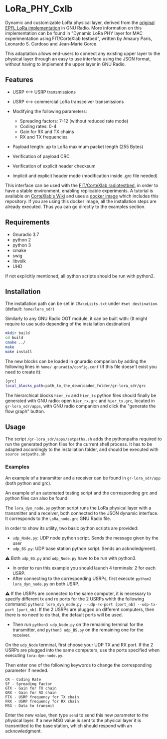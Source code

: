 # LoRa_PHY_Cxlb

Dynamic and customizable LoRa physical layer, derived  from  the  [original  EPFL  LoRa  implementation](https://www.epfl.ch/labs/tcl/resources-and-sw/lora-phy/) in GNU Radio. More information on this implementation can be found in "Dynamic LoRa PHY layer for MAC experimentation using FIT/CorteXlab testbed", written by Amaury Paris, Leonardo S. Cardoso and Jean-Marie Gorce.

This adaptation allows end-users to connect any existing upper layer to the physical layer through an easy to use interface using the JSON format, without having to implement the upper layer in GNU Radio.

## Features

- USRP ⟷ USRP transmissions
- USRP ⟷ commercial LoRa transceiver transmissions

- Modifying the following parameters:
  - Spreading factors: 7-12 (without reduced rate mode)
  - Coding rates: 0-4
  - Gain for RX and TX chains 
  - RX and TX frequencies

- Payload length: up to LoRa maximum packet length (255 Bytes)

- Verification of payload CRC
- Verification of explicit header checksum
- Implicit and explicit header mode (modification inside .grc file needed)

This interface can be used with the [FIT/CorteXlab radiotestbed](http://www.cortexlab.fr/), in order to have a stable environment, enabling replicable experiments. A tutorial is available on [CorteXlab's Wiki](https://wiki.cortexlab.fr/doku.php?id=gnu_radio_lora_dynamic_phy_layer) and uses a [docker image](https://hub.docker.com/r/estevep/lora_dyn_phy-cxlb) which includes this repository.
If you are using this docker image, all the installation steps are already executed. Thus you can go directly to the examples section.

## Requirements

- Gnuradio 3.7
- python 2
- python 3
- cmake
- swig
- libvolk
- UHD

If not explicitly mentioned, all python scripts should be run with python2.

## Installation

The installation path can be set in `CMakeLists.txt` under `#set destination`.(default: `home/lora_sdr`)

Similarly to any GNU Radio OOT module, it can be built with: (It might require to use sudo depending of the installation destination)

``` bash
mkdir build
cd build
cmake ../
make
make install
```

The new blocks can be loaded in gnuradio companion by adding the following lines in `home/.gnuradio/config.conf` (If this file doesn't exist you need to create it):

``` bash
[grc]
local_blocks_path=path_to_the_downloaded_folder/gr-lora_sdr/grc
```

The hierarchical blocks `hier_rx` and `hier_tx` python files should finally be generated with GNU radio: open `hier_rx.grc` and `hier_tx.grc`, located in `gr-lora_sdr/apps`, with GNU radio companion and click the "generate the flow graph" button.

## Usage

The script `/gr-lora_sdr/apps/setpaths.sh` adds the pythonpaths required to run the generated python files for the current shell process. It has to be adapted accordingly to the installation folder, and should be executed with 
`source setpaths.sh`

### Examples

An example of a transmitter and a receiver can be found in `gr-lora_sdr/app` (both python and grc).

An example of an automated testing script and the corresponding grc and python files can also be found:

The `lora_dyn_node.py` python script runs the LoRa physical layer with a transmitter and a receiver, both connected to the JSON dynamic interface. It corresponds to the `LoRa_node.grc` GNU Radio file.

In order to show its utility, two basic python scripts are provided:

- `udp_Node.py`: UDP node python script. Sends the message given by the user
- `udp_BS.py`: UDP base station python script. Sends an acknoledgment). 
  
:warning: Both `udp_BS.py` and `udp_Node.py` have to be run with python3.

- In order to run this example you should launch 4 terminals: 2 for each USRP. 
- After connecting to the corresponding USRPs, first execute `python2 lora_dyn_node.py` on both USRP. 
  
:warning: If the USRPs are connected to the same computer, it is necessary to specify different tx and rx ports for the 2 USRPs whith the following command: `python2 lora_dyn_node.py --udp-rx-port [port_nb] --udp-tx-port [port_nb]`. If the 2 USRPs are plugged on different computers, then there is no need to do that, the default ports will be used.

- Then run `python3 udp_Node.py` on the remaining terminal for the transmitter, and `python3 udp_BS.py` on the remaining one for the receiver.

On the `udp_Node` terminal, first choose your UDP TX and RX port. If the 2 USRPs are plugged into the same computers,  use the ports specified when executing `lora-dyn-node.py`.

Then enter one of the following keywords to change the corresponding parameter if needed.

```
CR - Coding Rate
SF - Spreading Factor
GTX - Gain for TX chain
GRX - Gain for RX chain
FTX - USRP frequency for TX chain
FRX - USRP frequency for RX chain
MSG - Data to transmit
```

Enter the new value, then type `send` to send this new parameter to the physical layer. If a new MSG value is sent to the physical layer it is transmitted to the base station, which should respond with an acknowledgment.
